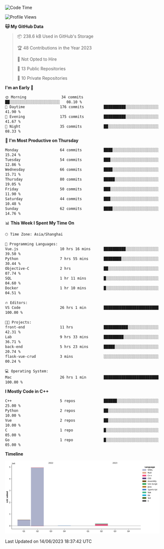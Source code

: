 <!--START_SECTION:waka-->
![Code Time](http://img.shields.io/badge/Code%20Time-141%20hrs%2059%20mins-blue)

![Profile Views](http://img.shields.io/badge/Profile%20Views-9-blue)

**🐱 My GitHub Data** 

> 📦 238.6 kB Used in GitHub's Storage 
 > 
> 🏆 48 Contributions in the Year 2023
 > 
> 🚫 Not Opted to Hire
 > 
> 📜 13 Public Repositories 
 > 
> 🔑 10 Private Repositories 
 > 
**I'm an Early 🐤** 

```text
🌞 Morning                34 commits          ██░░░░░░░░░░░░░░░░░░░░░░░   08.10 % 
🌆 Daytime                176 commits         ██████████░░░░░░░░░░░░░░░   41.90 % 
🌃 Evening                175 commits         ██████████░░░░░░░░░░░░░░░   41.67 % 
🌙 Night                  35 commits          ██░░░░░░░░░░░░░░░░░░░░░░░   08.33 % 
```
📅 **I'm Most Productive on Thursday** 

```text
Monday                   64 commits          ████░░░░░░░░░░░░░░░░░░░░░   15.24 % 
Tuesday                  54 commits          ███░░░░░░░░░░░░░░░░░░░░░░   12.86 % 
Wednesday                66 commits          ████░░░░░░░░░░░░░░░░░░░░░   15.71 % 
Thursday                 80 commits          █████░░░░░░░░░░░░░░░░░░░░   19.05 % 
Friday                   50 commits          ███░░░░░░░░░░░░░░░░░░░░░░   11.90 % 
Saturday                 44 commits          ███░░░░░░░░░░░░░░░░░░░░░░   10.48 % 
Sunday                   62 commits          ████░░░░░░░░░░░░░░░░░░░░░   14.76 % 
```


📊 **This Week I Spent My Time On** 

```text
🕑︎ Time Zone: Asia/Shanghai

💬 Programming Languages: 
Vue.js                   10 hrs 16 mins      ██████████░░░░░░░░░░░░░░░   39.50 % 
Python                   7 hrs 55 mins       ████████░░░░░░░░░░░░░░░░░   30.44 % 
Objective-C              2 hrs               ██░░░░░░░░░░░░░░░░░░░░░░░   07.74 % 
SQL                      1 hr 11 mins        █░░░░░░░░░░░░░░░░░░░░░░░░   04.60 % 
Docker                   1 hr 10 mins        █░░░░░░░░░░░░░░░░░░░░░░░░   04.51 % 

🔥 Editors: 
VS Code                  26 hrs 1 min        █████████████████████████   100.00 % 

🐱‍💻 Projects: 
front-end                11 hrs              ███████████░░░░░░░░░░░░░░   42.31 % 
Lab                      9 hrs 33 mins       █████████░░░░░░░░░░░░░░░░   36.71 % 
back-end                 5 hrs 23 mins       █████░░░░░░░░░░░░░░░░░░░░   20.74 % 
flask-vue-crud           3 mins              ░░░░░░░░░░░░░░░░░░░░░░░░░   00.24 % 

💻 Operating System: 
Mac                      26 hrs 1 min        █████████████████████████   100.00 % 
```

**I Mostly Code in C++** 

```text
C++                      5 repos             ██████░░░░░░░░░░░░░░░░░░░   25.00 % 
Python                   2 repos             ██░░░░░░░░░░░░░░░░░░░░░░░   10.00 % 
Vue                      2 repos             ██░░░░░░░░░░░░░░░░░░░░░░░   10.00 % 
C                        1 repo              █░░░░░░░░░░░░░░░░░░░░░░░░   05.00 % 
Go                       1 repo              █░░░░░░░░░░░░░░░░░░░░░░░░   05.00 % 
```



**Timeline**

![Lines of Code chart](https://raw.githubusercontent.com/xkz0777/xkz0777/master/assets/bar_graph.png)


 Last Updated on 14/06/2023 18:37:42 UTC
<!--END_SECTION:waka-->
